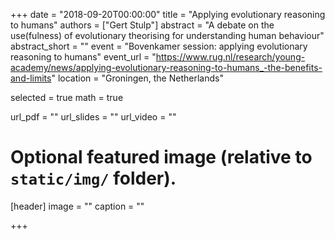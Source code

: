 +++
date = "2018-09-20T00:00:00"
title = "Applying evolutionary reasoning to humans"
authors = ["Gert Stulp"]
abstract = "A debate on the use(fulness) of evolutionary theorising for understanding human behaviour"
abstract_short = ""
event = "Bovenkamer session: applying evolutionary reasoning to humans"
event_url = "https://www.rug.nl/research/young-academy/news/applying-evolutionary-reasoning-to-humans_-the-benefits-and-limits"
location = "Groningen, the Netherlands"

selected = true
math = true

url_pdf = ""
url_slides = ""
url_video = ""


# Optional featured image (relative to `static/img/` folder).
[header]
image = ""
caption = ""

+++
